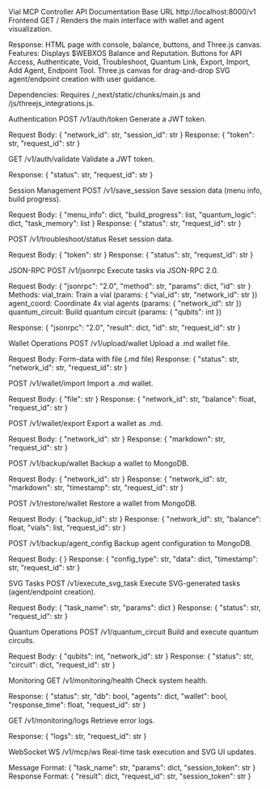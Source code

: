 Vial MCP Controller API Documentation
Base URL
http://localhost:8000/v1
Frontend
GET /
Renders the main interface with wallet and agent visualization.

Response: HTML page with console, balance, buttons, and Three.js canvas.
Features:
Displays $WEBXOS Balance and Reputation.
Buttons for API Access, Authenticate, Void, Troubleshoot, Quantum Link, Export, Import, Add Agent, Endpoint Tool.
Three.js canvas for drag-and-drop SVG agent/endpoint creation with user guidance.


Dependencies: Requires /_next/static/chunks/main.js and /js/threejs_integrations.js.

Authentication
POST /v1/auth/token
Generate a JWT token.

Request Body: { "network_id": str, "session_id": str }
Response: { "token": str, "request_id": str }

GET /v1/auth/validate
Validate a JWT token.

Response: { "status": str, "request_id": str }

Session Management
POST /v1/save_session
Save session data (menu info, build progress).

Request Body: { "menu_info": dict, "build_progress": list, "quantum_logic": dict, "task_memory": list }
Response: { "status": str, "request_id": str }

POST /v1/troubleshoot/status
Reset session data.

Request Body: { "token": str }
Response: { "status": str, "request_id": str }

JSON-RPC
POST /v1/jsonrpc
Execute tasks via JSON-RPC 2.0.

Request Body: { "jsonrpc": "2.0", "method": str, "params": dict, "id": str }
Methods:
vial_train: Train a vial (params: { "vial_id": str, "network_id": str })
agent_coord: Coordinate 4x vial agents (params: { "network_id": str })
quantum_circuit: Build quantum circuit (params: { "qubits": int })


Response: { "jsonrpc": "2.0", "result": dict, "id": str, "request_id": str }

Wallet Operations
POST /v1/upload/wallet
Upload a .md wallet file.

Request Body: Form-data with file (.md file)
Response: { "status": str, "network_id": str, "request_id": str }

POST /v1/wallet/import
Import a .md wallet.

Request Body: { "file": str }
Response: { "network_id": str, "balance": float, "request_id": str }

POST /v1/wallet/export
Export a wallet as .md.

Request Body: { "network_id": str }
Response: { "markdown": str, "request_id": str }

POST /v1/backup/wallet
Backup a wallet to MongoDB.

Request Body: { "network_id": str }
Response: { "network_id": str, "markdown": str, "timestamp": str, "request_id": str }

POST /v1/restore/wallet
Restore a wallet from MongoDB.

Request Body: { "backup_id": str }
Response: { "network_id": str, "balance": float, "vials": list, "request_id": str }

POST /v1/backup/agent_config
Backup agent configuration to MongoDB.

Request Body: { }
Response: { "config_type": str, "data": dict, "timestamp": str, "request_id": str }

SVG Tasks
POST /v1/execute_svg_task
Execute SVG-generated tasks (agent/endpoint creation).

Request Body: { "task_name": str, "params": dict }
Response: { "status": str, "request_id": str }

Quantum Operations
POST /v1/quantum_circuit
Build and execute quantum circuits.

Request Body: { "qubits": int, "network_id": str }
Response: { "status": str, "circuit": dict, "request_id": str }

Monitoring
GET /v1/monitoring/health
Check system health.

Response: { "status": str, "db": bool, "agents": dict, "wallet": bool, "response_time": float, "request_id": str }

GET /v1/monitoring/logs
Retrieve error logs.

Response: { "logs": str, "request_id": str }

WebSocket
WS /v1/mcp/ws
Real-time task execution and SVG UI updates.

Message Format: { "task_name": str, "params": dict, "session_token": str }
Response Format: { "result": dict, "request_id": str, "session_token": str }
